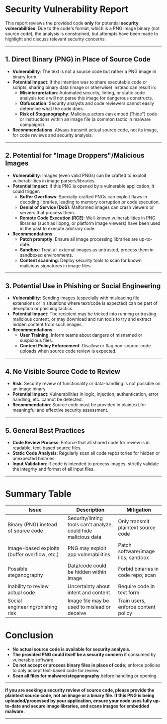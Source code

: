 # Security Vulnerability Report

This report reviews the provided code **only** for potential **security vulnerabilities**. Due to the code's format, which is a PNG image binary (not source code), the analysis is constrained, but attempts have been made to highlight and discuss relevant security concerns.

---

## 1. **Direct Binary (PNG) in Place of Source Code**

- **Vulnerability**: The text is not a source code but rather a PNG image in binary form.
- **Potential Impact**: If the intention was to share executable code or scripts, sharing binary data (image or otherwise) instead can result in:
  - **Misinterpretation**: Automated security, linting, or static code analysis tools will not parse this image for dangerous constructs.
  - **Obfuscation**: Security analysts and code reviewers cannot easily determine what the code does.
  - **Risk of Steganography**: Malicious actors can embed ("hide") code or instructions within an image file (a common tactic in malware campaigns).
- **Recommendations**: Always transmit actual source code, not its image, for code reviews and security analysis.

---

## 2. **Potential for "Image Droppers"/Malicious Images**

- **Vulnerability**: Images (even valid PNGs) can be crafted to exploit vulnerabilities in image parsers/libraries.
- **Potential Impact**: If this PNG is opened by a vulnerable application, it could trigger:
  - **Buffer Overflows**: Specially-crafted PNGs can exploit flaws in decoding libraries, leading to memory corruption or code execution.
  - **Denial of Service (DoS)**: Malformed images can crash viewers or servers that process them.
  - **Remote Code Execution (RCE)**: Well-known vulnerabilities in PNG libraries (such as libpng, or platform image viewers) have been used in the past to execute arbitrary code.
- **Recommendations**:
  - **Patch promptly**: Ensure all image processing libraries are up-to-date.
  - **Sandbox**: Treat all external images as untrusted, process them in sandboxed environments.
  - **Content scanning**: Deploy security tools to scan for known malicious signatures in image files.

---

## 3. **Potential Use in Phishing or Social Engineering**

- **Vulnerability**: Sending images (especially with misleading file extensions or in situations where text/code is expected) can be part of deception or phishing tactics.
- **Potential Impact**: The recipient may be tricked into running or trusting malicious content, or may download and run tools to try and extract hidden content from such images.
- **Recommendations**:
  - **User Training**: Inform teams about dangers of misnamed or suspicious files.
  - **Content Policy Enforcement**: Disallow or flag non-source-code uploads when source code review is expected.

---

## 4. **No Visible Source Code to Review**

- **Risk**: Security review of functionality or data-handling is not possible on an image binary.
- **Potential Impact**: Vulnerabilities in logic, injection, authentication, error handling, etc. cannot be detected.
- **Recommendation**: Source code must be provided in plaintext for meaningful and effective security assessment.

---

## 5. **General Best Practices**

- **Code Review Process**: Enforce that all shared code for review is in readable, text-based source files.
- **Static Code Analysis**: Regularly scan all code repositories for hidden or unexpected binaries.
- **Input Validation**: If code is intended to process images, strictly validate the integrity and format of all input files.

---

# Summary Table

| Issue                                       | Description                                                                       | Mitigation                         |
|----------------------------------------------|-----------------------------------------------------------------------------------|-------------------------------------|
| Binary (PNG) instead of source code          | Security/linting tools can't analyze, could hide malicious data                   | Only transmit plaintext source code |
| Image-based exploits (buffer overflow, etc.) | PNG may exploit app vulnerabilities                                               | Patch software/image libs; sandbox  |
| Possible steganography                       | Data/code could be hidden within image                                            | Forbid binaries in code repo; scan  |
| Inability to review actual code              | Uncertainty about intent and content                                              | Require code in text form           |
| Social engineering/phishing risk             | Image file may be used to mislead or deceive                                      | Train users, enforce content policy |



# Conclusion

- **No actual source code is available for security analysis.**
- **The provided PNG could itself be a security concern** if consumed by vulnerable software.
- **Do not accept or process binary files in place of code**; enforce policies to only accept text-based code for review.
- **Scan all files for malware/steganography** before handling or opening.

---

**If you are seeking a security review of source code, please provide the plaintext source code, not an image or a binary file. If this PNG is being uploaded/processed by your application, ensure your code uses fully up-to-date and secure image libraries, and scans images for embedded malware.**

---